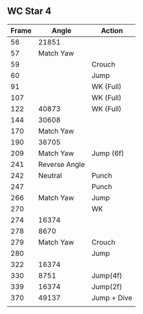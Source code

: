 ## WC Star 4  

| Frame | Angle         | Action      |
| ----- | ------------- | ----------- |
| 56    | 21851         |             |
| 57    | Match Yaw     |             |
| 59    |               | Crouch      |
| 60    |               | Jump        |
| 91    |               | WK (Full)   |
| 107   |               | WK (Full)   |
| 122   | 40873         | WK (Full)   |
| 144   | 30608         |             |
| 170   | Match Yaw     |             |
| 190   | 36705         |             |
| 209   | Match Yaw     | Jump (6f)   |
| 241   | Reverse Angle |             |
| 242   | Neutral       | Punch       |
| 247   |               | Punch       |
| 266   | Match Yaw     | Jump        |
| 270   |               | WK          |
| 274   | 16374         |             |
| 278   | 8670          |             |
| 279   | Match Yaw     | Crouch      |
| 280   |               | Jump        |
| 322   | 16374         |             |
| 330   | 8751          | Jump(4f)    |
| 339   | 16374         | Jump(2f)    |
| 370   | 49137         | Jump + Dive |
|       |               |             |